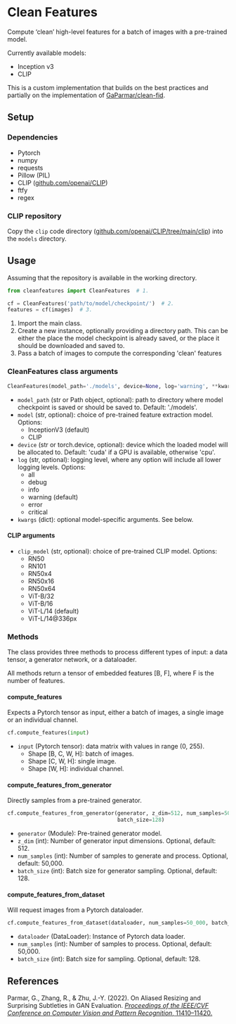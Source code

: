 # Clean Features

Compute ‘clean’ high-level features for a batch of images with a pre-trained model.

Currently available models:

- Inception v3
- CLIP

This is a custom implementation that builds on the best practices and partially on the implementation of [GaParmar/clean-fid](https://github.com/GaParmar/clean-fid).

## Setup

### Dependencies

- Pytorch
- numpy
- requests
- Pillow (PIL)
- CLIP ([github.com/openai/CLIP](https://github.com/openai/CLIP))
- ftfy
- regex

### CLIP repository

Copy the ```clip``` code directory ([github.com/openai/CLIP/tree/main/clip](https://github.com/openai/CLIP/tree/main/clip)) into the ```models``` directory.

## Usage

Assuming that the repository is available in the working directory.

```python
from cleanfeatures import CleanFeatures  # 1.

cf = CleanFeatures('path/to/model/checkpoint/')  # 2.
features = cf(images)  # 3.
```

1. Import the main class.
2. Create a new instance, optionally providing a directory path. This can be either the place the model checkpoint is already saved, or the place it should be downloaded and saved to.
3. Pass a batch of images to compute the corresponding 'clean' features

### CleanFeatures class arguments

```python
CleanFeatures(model_path='./models', device=None, log='warning', **kwargs)
```

- ```model_path``` (str or Path object, optional): path to directory where model checkpoint is saved or should be saved to. Default: './models'.
- ```model``` (str, optional): choice of pre-trained feature extraction model. Options:
  - InceptionV3 (default)
  - CLIP
- ```device``` (str or torch.device, optional): device which the loaded model will be allocated to. Default: 'cuda' if a GPU is available, otherwise 'cpu'.
- ```log``` (str, optional): logging level, where any option will include all lower logging levels. Options:
  - all
  - debug
  - info
  - warning (default)
  - error
  - critical
- ```kwargs``` (dict): optional model-specific arguments. See below.

#### CLIP arguments

- ```clip_model``` (str, optional): choice of pre-trained CLIP model. Options:
  - RN50
  - RN101
  - RN50x4
  - RN50x16
  - RN50x64
  - ViT-B/32
  - ViT-B/16
  - ViT-L/14 (default)
  - ViT-L/14@336px

### Methods

The class provides three methods to process different types of input: a data tensor, a generator network, or a dataloader.

All methods return a tensor of embedded features [B, F], where F is the number of features.

#### compute_features

Expects a Pytorch tensor as input, either a batch of images, a single image or an individual channel.

```python
cf.compute_features(input)
```

- `input` (Pytorch tensor): data matrix with values in range (0, 255).
  - Shape [B, C, W, H]: batch of images.
  - Shape [C, W, H]: single image.
  - Shape [W, H]: individual channel.

#### compute_features_from_generator

Directly samples from a pre-trained generator.

```python
cf.compute_features_from_generator(generator, z_dim=512, num_samples=50_000,
                                   batch_size=128)
```

- `generator` (Module): Pre-trained generator model.
- `z_dim` (int): Number of generator input dimensions. Optional, default: 512.
- `num_samples` (int): Number of samples to generate and process. Optional, default: 50,000.
- `batch_size` (int): Batch size for generator sampling. Optional, default: 128.

#### compute_features_from_dataset

Will request images from a Pytorch dataloader.

```python
cf.compute_features_from_dataset(dataloader, num_samples=50_000, batch_size=128)
```

- `dataloader` (DataLoader): Instance of Pytorch data loader.
- `num_samples` (int): Number of samples to process. Optional, default: 50,000.
- `batch_size` (int): Batch size for sampling. Optional, default: 128.

## References

Parmar, G., Zhang, R., & Zhu, J.-Y. (2022). On Aliased Resizing and Surprising Subtleties in GAN Evaluation. [*Proceedings of the IEEE/CVF Conference on Computer Vision and Pattern Recognition*, 11410–11420.]( https://openaccess.thecvf.com/content/CVPR2022/html/Parmar_On_Aliased_Resizing_and_Surprising_Subtleties_in_GAN_Evaluation_CVPR_2022_paper.html)
